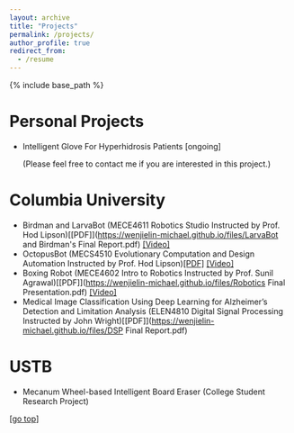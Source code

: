 ```yaml
---
layout: archive
title: "Projects"
permalink: /projects/
author_profile: true
redirect_from:
  - /resume
---
```


{% include base_path %}

Personal Projects
======
* Intelligent Glove For Hyperhidrosis Patients
  [ongoing] 
  
  (Please feel free to contact me if you are interested in this project.)

Columbia University
======
* Birdman and LarvaBot (MECE4611 Robotics Studio Instructed by Prof. Hod Lipson)[[PDF]](https://wenjielin-michael.github.io/files/LarvaBot and Birdman's Final Report.pdf)  [[Video]](https://youtu.be/3n6W_W2n-a4)
* OctopusBot (MECS4510 Evolutionary Computation and Design Automation Instructed by Prof. Hod Lipson)[[PDF]](https://wenjielin-michael.github.io/files/EA_Final_Presentation.pdf)  [[Video]](https://youtu.be/fQaXNtJtZL8)
* Boxing Robot (MECE4602 Intro to Robotics Instructed by Prof. Sunil Agrawal)[[PDF]](https://wenjielin-michael.github.io/files/Robotics Final Presentation.pdf)  [[Video]](https://youtu.be/qqrvr_oKVTg)
* Medical Image Classification Using Deep Learning for Alzheimer’s Detection and Limitation Analysis (ELEN4810 Digital Signal Processing Instructed by John Wright)[[PDF]](https://wenjielin-michael.github.io/files/DSP Final Report.pdf)


USTB
======
* Mecanum Wheel-based Intelligent Board Eraser (College Student Research Project)

[[go top](https://wenjielin-michael.github.io/projects/)]  